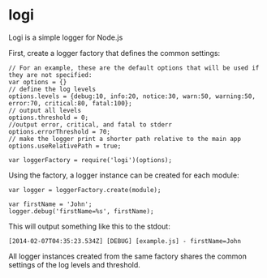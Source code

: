 logi
====

Logi is a simple logger for Node.js

First, create a logger factory that defines the common settings:

    // For an example, these are the default options that will be used if they are not specified:
    var options = {}
    // define the log levels
    options.levels = {debug:10, info:20, notice:30, warn:50, warning:50, error:70, critical:80, fatal:100}; 
    // output all levels
    options.threshold = 0;
    //output error, critical, and fatal to stderr
    options.errorThreshold = 70; 
    // make the logger print a shorter path relative to the main app
    options.useRelativePath = true;
    
    var loggerFactory = require('logi')(options);

Using the factory, a logger instance can be created for each module:

    var logger = loggerFactory.create(module);

    var firstName = 'John';
    logger.debug('firstName=%s', firstName);
    
This will output something like this to the stdout:

    [2014-02-07T04:35:23.534Z] [DEBUG] [example.js] - firstName=John
    
All logger instances created from the same factory shares the common settings of the log levels and threshold.

